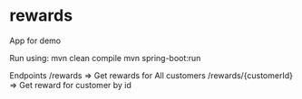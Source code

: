 # rewards
App for demo

Run using:
mvn clean compile
mvn spring-boot:run

Endpoints
/rewards => Get rewards for All customers
/rewards/{customerId} => Get reward for customer by id
